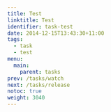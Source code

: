 ```yaml
---
title: Test
linktitle: Test
identifier: task-test
date: 2014-12-15T13:43:30+11:00
tags:
  - task
  - test
menu:
  main:
    parent: tasks
prev: /tasks/watch
next: /tasks/release
notoc: true
weight: 3040
---
```

